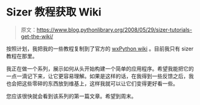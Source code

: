 # Sizer 教程获取 Wiki

> 原文：<https://www.blog.pythonlibrary.org/2008/05/29/sizer-tutorials-get-the-wiki/>

按照计划，我把我的一些教程复制到了官方的 [wxPython wiki](http://wiki.wxpython.org/SizerTutorials) 。目前我只有 sizer 教程在那里。

我正在做一个系列，展示如何从头开始构建一个简单的应用程序。希望我能把它的一点一滴记下来，让它更容易理解。如果是这样的话，在我得到一些反馈之后，我也会把这些零碎的东西放到维基上，这样我就可以让它们变得更好看一些。

您应该很快就会看到该系列的第一篇文章。希望到周末。